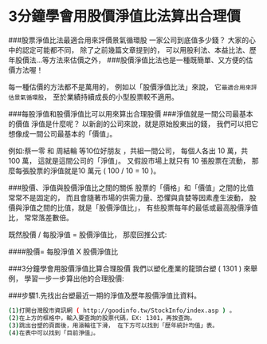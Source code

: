 # 3分鐘學會用股價淨值比法算出合理價


###股票淨值比法最適合用來評價景氣循環股
一家公司到底值多少錢？
大家的心中的認定可能都不同，
除了之前幾篇文章提到的，
可以用股利法、本益比法、歷年股價法...等方法來估價之外，
###股價淨值比法也是一種既簡單、又方便的估價方法喔！
 
每一種估價的方法都不是萬用的，
例如以「股價淨值比法」來說，
它`最適合用來評估景氣循環股`，
至於業績持續成長的小型股票較不適用。
 
###每股淨值和股價淨值比可以用來算出合理股價
###淨值就是一間公司最基本的價值
淨值是什麼呢？
以新創的公司來說，就是原始股東出的錢，
我們可以把它想像成一間公司最基本的「價值」。
 
例如:蔡一零 和 周結輪 等10位好朋友 ，共組一間公司，
每個人各出 10 萬，共 100 萬，
這就是這間公司的「淨值」。
又假設市場上就只有 10 張股票在流動，
那麼每張股票的淨值就是10 萬元 ( 100 / 10 = 10 )。
 
###股價、淨值與股價淨值比之間的關係
股票的「價格」和「價值」之間的比值常常不是固定的，
而且會隨著市場的供需力量、恐懼與貪婪等因素產生波動，
股價與淨值之間的比值，就是「股價淨值比」，
有些股票每年的最低或最高股價淨值比，
常常落差數倍。
 
既然股價 / 每股淨值 = 股價淨值比，
那麼回推公式:

####股價= 每股淨值 X 股價淨值比



###3分鐘學會用股價淨值比算合理股價
我們以塑化產業的龍頭台塑 ( 1301 ) 來舉例，
學習一步一步算出他的合理股價:


###步驟1.先找出台塑最近一期的淨值及歷年股價淨值比資料。


```sh
(1)打開台灣股市資訊網 ( http://goodinfo.tw/StockInfo/index.asp ) 。 
(2)在上方的框格中，輸入要查詢的股票代碼，EX: 1301，再按查詢。
(3)跳出台塑的頁面後，用滾輪往下滑， 在下方可以找到「歷年統計均值」表。
(4)在表中可以找到「目前淨值」。
```


